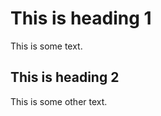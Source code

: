  <h1>This is heading 1</h1>
<p>This is some text.</p>
<h2>This is heading 2</h2>
<p>This is some other text.</p>

<script id="asciicast-KgR6xlUfyCbr8GCV7C1ee29oK" src="https://asciinema.org/a/KgR6xlUfyCbr8GCV7C1ee29oK.js" async></script>
